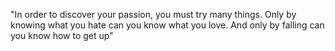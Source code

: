 "In order to discover your passion, you must try many things. Only by knowing what you hate can you know what you love. And only by falling can you know how to get up"
